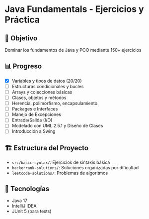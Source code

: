 # Java Fundamentals - Ejercicios y Práctica

## 🎯 Objetivo
Dominar los fundamentos de Java y POO mediante 150+ ejercicios

## 📊 Progreso
- [x] Variables y tipos de datos (20/20)
- [ ] Estructuras condicionales y bucles
- [ ] Arrays y colecciones básicas
- [ ] Clases, objetos y métodos
- [ ] Herencia, polimorfismo, encapsulamiento
- [ ] Packages e Interfaces
- [ ] Manejo de Excepciones
- [ ] Entrada/Salida (I/O)
- [ ] Modelado con UML 2.5.1 y Diseño de Clases
- [ ] Introducción a Swing

## 🏗️ Estructura del Proyecto
- `src/basic-syntax/`: Ejercicios de sintaxis básica
- `hackerrank-solutions/`: Soluciones organizadas por dificultad
- `leetcode-solutions/`: Problemas de algoritmos

## 🔧 Tecnologías
- Java 17
- IntelliJ IDEA
- JUnit 5 (para tests)
